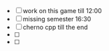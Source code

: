 - [ ] work on this game till 12:00
- [ ] missing semester 16:30
- [ ] cherno cpp till the end
- [ ]
- [ ]
